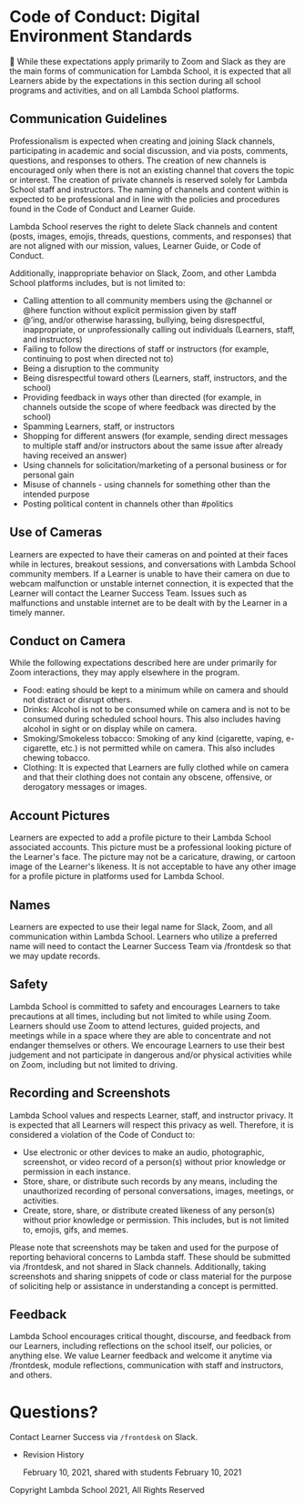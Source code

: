 # Code of Conduct: Digital Environment Standards

<aside>
🌟 While these expectations apply primarily to Zoom and Slack as they are the main forms of communication for Lambda School, it is expected that all Learners abide by the expectations in this section during all school programs and activities, and on all Lambda School platforms.

</aside>

## Communication Guidelines

Professionalism is expected when creating and joining Slack channels, participating in academic and social discussion, and via posts, comments, questions, and responses to others. The creation of new channels is encouraged only when there is not an existing channel that covers the topic or interest. The creation of private channels is reserved solely for Lambda School staff and instructors. The naming of channels and content within is expected to be professional and in line with the policies and procedures found in the Code of Conduct and Learner Guide.

Lambda School reserves the right to delete Slack channels and content (posts, images, emojis, threads, questions, comments, and responses) that are not aligned with our mission, values, Learner Guide, or Code of Conduct.

Additionally, inappropriate behavior on Slack, Zoom, and other Lambda School platforms includes, but is not limited to:

- Calling attention to all community members using the @channel or @here function without explicit permission given by staff
- @’ing, and/or otherwise harassing, bullying, being disrespectful, inappropriate, or unprofessionally calling out individuals (Learners, staff, and instructors)
- Failing to follow the directions of staff or instructors (for example, continuing to post when directed not to)
- Being a disruption to the community
- Being disrespectful toward others (Learners, staff, instructors, and the school)
- Providing feedback in ways other than directed (for example, in channels outside the scope of where feedback was directed by the school)
- Spamming Learners, staff, or instructors
- Shopping for different answers (for example, sending direct messages to multiple staff and/or instructors about the same issue after already having received an answer)
- Using channels for solicitation/marketing of a personal business or for personal gain
- Misuse of channels - using channels for something other than the intended purpose
- Posting political content in channels other than #politics

## Use of Cameras

Learners are expected to have their cameras on and pointed at their faces while in lectures,  breakout sessions, and conversations with Lambda School community members. If a Learner is unable to have their camera on due to webcam malfunction or unstable internet connection, it is expected that the Learner will contact the Learner Success Team. Issues such as malfunctions and unstable internet are to be dealt with by the Learner in a timely manner.

## Conduct on Camera

While the following expectations described here are under primarily for Zoom interactions, they may apply elsewhere in the program.

- Food: eating should be kept to a minimum while on camera and should not distract or disrupt others.
- Drinks: Alcohol is not to be consumed while on camera and is not to be consumed during scheduled school hours. This also includes having alcohol in sight or on display while on camera.
- Smoking/Smokeless tobacco: Smoking of any kind (cigarette, vaping, e-cigarette, etc.) is not permitted while on camera. This also includes chewing tobacco.
- Clothing: It is expected that Learners are fully clothed while on camera and that their clothing does not contain any obscene, offensive, or derogatory messages or images.

## Account Pictures

Learners are expected to add a profile picture to their Lambda School associated accounts. This picture must be a professional looking picture of the Learner's face. The picture may not be a caricature, drawing, or cartoon image of the Learner's likeness. It is not acceptable to have any other image for a profile picture in platforms used for Lambda School.

## Names

Learners are expected to use their legal name for Slack, Zoom, and all communication within Lambda School. Learners who utilize a preferred name will need to contact the Learner Success Team via /frontdesk so that we may update records.

## Safety

Lambda School is committed to safety and encourages Learners to take precautions at all times, including but not limited to while using Zoom. Learners should use Zoom to attend lectures, guided projects, and meetings while in a space where they are able to concentrate and not endanger themselves or others. We encourage Learners to use their best judgement and not participate in dangerous and/or physical activities while on Zoom, including but not limited to driving.

## Recording and Screenshots

Lambda School values and respects Learner, staff, and instructor privacy. It is expected that all Learners will respect this privacy as well. Therefore, it is considered a violation of the Code of Conduct to:

- Use electronic or other devices to make an audio, photographic, screenshot, or video record of a person(s) without prior knowledge or permission in each instance.
- Store, share, or distribute such records by any means, including the unauthorized recording of personal conversations, images, meetings, or activities.
- Create, store, share, or distribute created likeness of any person(s) without prior knowledge or permission. This includes, but is not limited to, emojis, gifs, and memes.

Please note that screenshots may be taken and used for the purpose of reporting behavioral concerns to Lambda staff. These should be submitted via /frontdesk, and not shared in Slack channels. Additionally, taking screenshots and sharing snippets of code or class material for the purpose of soliciting help or assistance in understanding a concept is permitted.

## Feedback

Lambda School encourages critical thought, discourse, and feedback from our Learners, including reflections on the school itself, our policies, or anything else. We value Learner feedback and welcome it anytime via /frontdesk, module reflections, communication with staff and instructors, and others.

# Questions?

Contact Learner Success via `/frontdesk` on Slack.

- Revision History
    
    February 10, 2021, shared with students February 10, 2021
    

Copyright Lambda School 2021, All Rights Reserved